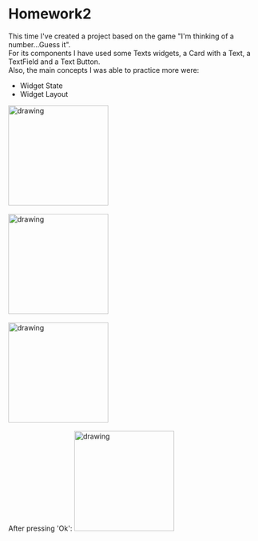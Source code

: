 # Homework2

This time I've created a project based on the game "I'm thinking of a number...Guess it". <br>
For its components I have used some Texts widgets, a Card with a Text, a TextField and a Text Button. <br>
Also, the main concepts I was able to practice more were:
* Widget State
* Widget Layout

<img src="https://user-images.githubusercontent.com/42325500/141089329-a8c019a6-0be1-4076-a67b-aff4878fa5f4.png" alt="drawing" width="200"/>
<br><br>
<img src="https://user-images.githubusercontent.com/42325500/141089617-9ab91694-9c98-4cb8-bd2c-9c3e6bc52023.png" alt="drawing" width="200"/>
<br><br>
<img src="https://user-images.githubusercontent.com/42325500/141090444-fc33c205-97ab-4724-b0df-e1f098e90cd4.png" alt="drawing" width="200"/>
<br><br>
After pressing 'Ok':
<img src="https://user-images.githubusercontent.com/42325500/141090698-346e75a5-2071-4a3a-b79f-56f377a6c287.png" alt="drawing" width="200"/>
